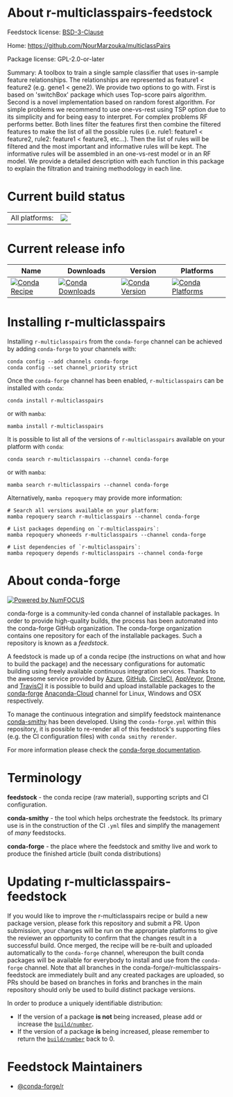 About r-multiclasspairs-feedstock
=================================

Feedstock license: [BSD-3-Clause](https://github.com/conda-forge/r-multiclasspairs-feedstock/blob/main/LICENSE.txt)

Home: https://github.com/NourMarzouka/multiclassPairs

Package license: GPL-2.0-or-later

Summary: A toolbox to train a single sample classifier that uses in-sample feature relationships. The relationships are represented as feature1 < feature2 (e.g. gene1 < gene2). We provide two options to go with. First is based on 'switchBox' package which uses Top-score pairs algorithm. Second is a novel implementation based on random forest algorithm. For simple problems we recommend to use one-vs-rest using TSP option due to its simplicity and for being easy to interpret.  For complex problems RF performs better.  Both lines filter the features first then combine the filtered features to make the list of all the possible rules (i.e. rule1: feature1 < feature2, rule2: feature1 < feature3, etc...).  Then the list of rules will be filtered and the most important and informative rules will be kept. The informative rules will be assembled in an one-vs-rest model or in an RF model.  We provide a detailed description with each function in this package to explain the filtration and training methodology in each line.

Current build status
====================


<table><tr><td>All platforms:</td>
    <td>
      <a href="https://dev.azure.com/conda-forge/feedstock-builds/_build/latest?definitionId=11175&branchName=main">
        <img src="https://dev.azure.com/conda-forge/feedstock-builds/_apis/build/status/r-multiclasspairs-feedstock?branchName=main">
      </a>
    </td>
  </tr>
</table>

Current release info
====================

| Name | Downloads | Version | Platforms |
| --- | --- | --- | --- |
| [![Conda Recipe](https://img.shields.io/badge/recipe-r--multiclasspairs-green.svg)](https://anaconda.org/conda-forge/r-multiclasspairs) | [![Conda Downloads](https://img.shields.io/conda/dn/conda-forge/r-multiclasspairs.svg)](https://anaconda.org/conda-forge/r-multiclasspairs) | [![Conda Version](https://img.shields.io/conda/vn/conda-forge/r-multiclasspairs.svg)](https://anaconda.org/conda-forge/r-multiclasspairs) | [![Conda Platforms](https://img.shields.io/conda/pn/conda-forge/r-multiclasspairs.svg)](https://anaconda.org/conda-forge/r-multiclasspairs) |

Installing r-multiclasspairs
============================

Installing `r-multiclasspairs` from the `conda-forge` channel can be achieved by adding `conda-forge` to your channels with:

```
conda config --add channels conda-forge
conda config --set channel_priority strict
```

Once the `conda-forge` channel has been enabled, `r-multiclasspairs` can be installed with `conda`:

```
conda install r-multiclasspairs
```

or with `mamba`:

```
mamba install r-multiclasspairs
```

It is possible to list all of the versions of `r-multiclasspairs` available on your platform with `conda`:

```
conda search r-multiclasspairs --channel conda-forge
```

or with `mamba`:

```
mamba search r-multiclasspairs --channel conda-forge
```

Alternatively, `mamba repoquery` may provide more information:

```
# Search all versions available on your platform:
mamba repoquery search r-multiclasspairs --channel conda-forge

# List packages depending on `r-multiclasspairs`:
mamba repoquery whoneeds r-multiclasspairs --channel conda-forge

# List dependencies of `r-multiclasspairs`:
mamba repoquery depends r-multiclasspairs --channel conda-forge
```


About conda-forge
=================

[![Powered by
NumFOCUS](https://img.shields.io/badge/powered%20by-NumFOCUS-orange.svg?style=flat&colorA=E1523D&colorB=007D8A)](https://numfocus.org)

conda-forge is a community-led conda channel of installable packages.
In order to provide high-quality builds, the process has been automated into the
conda-forge GitHub organization. The conda-forge organization contains one repository
for each of the installable packages. Such a repository is known as a *feedstock*.

A feedstock is made up of a conda recipe (the instructions on what and how to build
the package) and the necessary configurations for automatic building using freely
available continuous integration services. Thanks to the awesome service provided by
[Azure](https://azure.microsoft.com/en-us/services/devops/), [GitHub](https://github.com/),
[CircleCI](https://circleci.com/), [AppVeyor](https://www.appveyor.com/),
[Drone](https://cloud.drone.io/welcome), and [TravisCI](https://travis-ci.com/)
it is possible to build and upload installable packages to the
[conda-forge](https://anaconda.org/conda-forge) [Anaconda-Cloud](https://anaconda.org/)
channel for Linux, Windows and OSX respectively.

To manage the continuous integration and simplify feedstock maintenance
[conda-smithy](https://github.com/conda-forge/conda-smithy) has been developed.
Using the ``conda-forge.yml`` within this repository, it is possible to re-render all of
this feedstock's supporting files (e.g. the CI configuration files) with ``conda smithy rerender``.

For more information please check the [conda-forge documentation](https://conda-forge.org/docs/).

Terminology
===========

**feedstock** - the conda recipe (raw material), supporting scripts and CI configuration.

**conda-smithy** - the tool which helps orchestrate the feedstock.
                   Its primary use is in the construction of the CI ``.yml`` files
                   and simplify the management of *many* feedstocks.

**conda-forge** - the place where the feedstock and smithy live and work to
                  produce the finished article (built conda distributions)


Updating r-multiclasspairs-feedstock
====================================

If you would like to improve the r-multiclasspairs recipe or build a new
package version, please fork this repository and submit a PR. Upon submission,
your changes will be run on the appropriate platforms to give the reviewer an
opportunity to confirm that the changes result in a successful build. Once
merged, the recipe will be re-built and uploaded automatically to the
`conda-forge` channel, whereupon the built conda packages will be available for
everybody to install and use from the `conda-forge` channel.
Note that all branches in the conda-forge/r-multiclasspairs-feedstock are
immediately built and any created packages are uploaded, so PRs should be based
on branches in forks and branches in the main repository should only be used to
build distinct package versions.

In order to produce a uniquely identifiable distribution:
 * If the version of a package **is not** being increased, please add or increase
   the [``build/number``](https://docs.conda.io/projects/conda-build/en/latest/resources/define-metadata.html#build-number-and-string).
 * If the version of a package **is** being increased, please remember to return
   the [``build/number``](https://docs.conda.io/projects/conda-build/en/latest/resources/define-metadata.html#build-number-and-string)
   back to 0.

Feedstock Maintainers
=====================

* [@conda-forge/r](https://github.com/conda-forge/r/)

